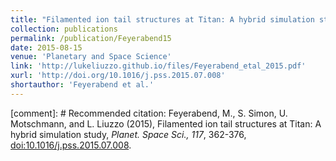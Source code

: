 ```yaml
---
title: "Filamented ion tail structures at Titan: A hybrid simulation study"
collection: publications
permalink: /publication/Feyerabend15
date: 2015-08-15
venue: 'Planetary and Space Science'
link: 'http://lukeliuzzo.github.io/files/Feyerabend_etal_2015.pdf'
xurl: 'http://doi.org/10.1016/j.pss.2015.07.008'
shortauthor: 'Feyerabend et al.'
---
```


[comment]: # Recommended citation: Feyerabend, M., S. Simon, U. Motschmann, and L. Liuzzo (2015), Filamented ion tail structures at Titan: A hybrid simulation study, <i>Planet. Space Sci., 117</i>, 362-376, [doi:10.1016/j.pss.2015.07.008](https://doi.org/10.1016/j.pss.2015.07.008).
